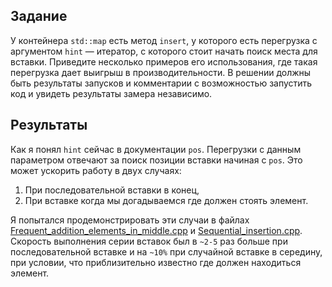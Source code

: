 ## Задание
У контейнера `std::map` есть метод `insert`, у которого есть перегрузка с аргументом `hint` —
итератор, с которого стоит начать поиск места для вставки. Приведите несколько примеров его
использования, где такая перегрузка дает выигрыш в производительности. В решении должны
быть результаты запусков и комментарии с возможностью запустить код и увидеть результаты
замера независимо.

## Результаты
Как я понял `hint` сейчас в документации `pos`. Перегрузки с данным параметром отвечают за
поиск позиции вставки начиная с `pos`. Это может ускорить работу в двух случаях:
1) При последовательной вставки в конец,
2) При вставке когда мы догадываемся где должен стоять элемент.

Я попытался продемонстрировать эти случаи в файлах [Frequent_addition_elements_in_middle.cpp](Frequent_addition_elements_in_middle.cpp)
и [Sequential_insertion.cpp](Sequential_insertion.cpp). Скорость выполнения серии
вставок был в `~2-5` раз больше
при последовательной вставке и на `~10%` при случайной вставке в середину, при условии, что 
приблизительно известно где должен находиться элемент.